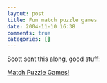 ```yaml
---
layout: post
title: Fun match puzzle games
date: 2004-11-10 16:38
comments: true
categories: []
---
```

Scott sent this along, good stuff:

<a href="http://www.zefrank.com/matches/index2.html">Match Puzzle Games!</a>
